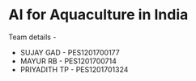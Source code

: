 # AI for Aquaculture in India

Team details - 
* SUJAY GAD - PES1201700177
* MAYUR RB - PES1201700714
* PRIYADITH TP - PES1201701324
